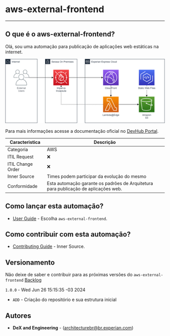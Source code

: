 # aws-external-frontend
----

## O que é o aws-external-frontend?

Olá, sou uma automação para publicação de aplicações web estáticas na internet.

![ARCHITECTURE](docs/img/external_frontend_architecture.png)

Para mais informações acesse a documentação oficial no [DevHub Portal](https://devhub.experian.local/catalog/default/component/serasa-handbook/docs/arq_solutions/blueprints/frontend/external/index_front_end_external).


| Caracteristica         | Descrição             
| ---------------------- | ------------------------
| Categoria              | AWS
| ITIL Request           | ❌️
| ITIL Change Order      | ❌️
| Inner Source           | Times podem participar da evolução do mesmo
| Conformidade           | Esta automação garante os padrões de Arquitetura para publicação de aplicações web.


## Como lançar esta automação?
* [User Guide](https://code.experian.local/projects/SCIB/repos/joaquin-x/browse/doc/user_guide.md) - Escolha `aws-external-frontend`.

## Como contribuir com esta automação?
* [Contributing Guide](docs/CONTRIBUTING.md) - Inner Source.

## Versionamento

Não deixe de saber e contribuir para as próximas versões do `aws-external-frontend` [Backlog](docs/BACKLOG.md) 

`1.0.0` - Wed Jun 26 15:15:35 -03 2024
* `ADD` -  Criação do repositório e sua estrutura inicial  

## Autores

* **DeX and Engineering** - (architecturebr@br.experian.com)